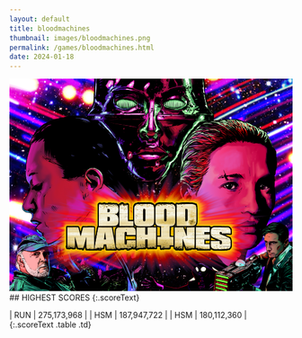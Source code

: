 ```yaml
---
layout: default
title: bloodmachines
thumbnail: images/bloodmachines.png
permalink: /games/bloodmachines.html
date: 2024-01-18
---
```


<img src="../images/bloodmachines.png" class="gameThumbnail img-fluid mx-auto align-middle">
## HIGHEST SCORES
{:.scoreText}

| RUN | 275,173,968 | 
| HSM | 187,947,722 | 
| HSM | 180,112,360 | 
{:.scoreText .table .td}
